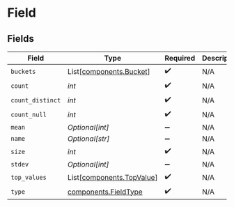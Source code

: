 # Field


## Fields

| Field                                                            | Type                                                             | Required                                                         | Description                                                      |
| ---------------------------------------------------------------- | ---------------------------------------------------------------- | ---------------------------------------------------------------- | ---------------------------------------------------------------- |
| `buckets`                                                        | List[[components.Bucket](../../models/components/bucket.md)]     | :heavy_check_mark:                                               | N/A                                                              |
| `count`                                                          | *int*                                                            | :heavy_check_mark:                                               | N/A                                                              |
| `count_distinct`                                                 | *int*                                                            | :heavy_check_mark:                                               | N/A                                                              |
| `count_null`                                                     | *int*                                                            | :heavy_check_mark:                                               | N/A                                                              |
| `mean`                                                           | *Optional[int]*                                                  | :heavy_minus_sign:                                               | N/A                                                              |
| `name`                                                           | *Optional[str]*                                                  | :heavy_minus_sign:                                               | N/A                                                              |
| `size`                                                           | *int*                                                            | :heavy_check_mark:                                               | N/A                                                              |
| `stdev`                                                          | *Optional[int]*                                                  | :heavy_minus_sign:                                               | N/A                                                              |
| `top_values`                                                     | List[[components.TopValue](../../models/components/topvalue.md)] | :heavy_check_mark:                                               | N/A                                                              |
| `type`                                                           | [components.FieldType](../../models/components/fieldtype.md)     | :heavy_check_mark:                                               | N/A                                                              |